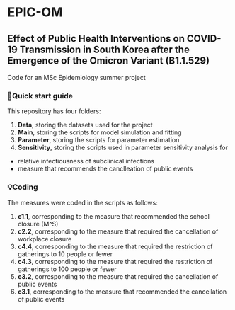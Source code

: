 # EPIC-OM
## Effect of Public Health Interventions on COVID-19 Transmission in South Korea after the Emergence of the Omicron Variant (B1.1.529)

Code for an MSc Epidemiology summer project

### :rocket:Quick start guide

This repository has four folders: 
1. **Data**, storing the datasets used for the project
2. **Main**, storing the scripts for model simulation and fitting
3. **Parameter**, storing the scripts for parameter estimation
4. **Sensitivity**, storing the scripts used in parameter sensitivity analysis for 
  - relative infectiousness of subclinical infections
  - measure that recommends the canclleation of public events

### :bulb:Coding

The measures were coded in the scripts as follows:
1. **c1.1**, corresponding to the measure that recommended the school closure (M^S)
2. **c2.2**, corresponding to the measure that required the cancellation of workplace closure
3. **c4.4**, corresponding to the measure that required the restriction of gatherings to 10 people or fewer
4. **c4.3**, corresponding to the measure that required the restriction of gatherings to 100 people or fewer
5. **c3.2**, corresponding to the measure that required the cancellation of public events
6. **c3.1**, corresponding to the measure that recommended the cancellation of public events 